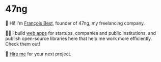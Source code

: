 # 47ng

👋 Hi! I'm [François Best](https://francoisbest.com), founder of 47ng, my freelancing company.

👨‍💻 I build [web apps](https://chiffre.io) for startups, companies and public institutions, and publish open-source libraries here that help me work more efficiently. Check them out!

🤝 [Hire me](mailto:freelance.47ng.github@francoisbest.com) for your next project.
